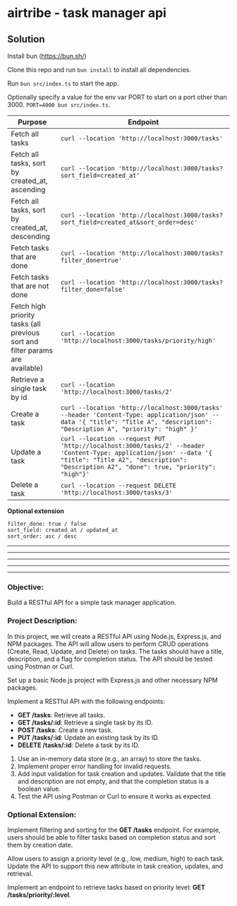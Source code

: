 # airtribe - task manager api

## Solution

Install bun (https://bun.sh/)

Clone this repo and run `bun install` to install all dependencies.

Run `bun src/index.ts` to start the app.

Optionally specify a value for the env var PORT to start on a port other than 3000. `PORT=4000 bun src/index.ts`.

| Purpose                                                                       | Endpoint                                                                                                                                                                                                         |
|-------------------------------------------------------------------------------|------------------------------------------------------------------------------------------------------------------------------------------------------------------------------------------------------------------|
| Fetch all tasks                                                               | ```curl --location 'http://localhost:3000/tasks'```                                                                                                                                                              |
| Fetch all tasks, sort by created_at, ascending                                | ```curl --location 'http://localhost:3000/tasks?sort_field=created_at'```                                                                                                                                        |
| Fetch all tasks, sort by created_at, descending                               | ```curl --location 'http://localhost:3000/tasks?sort_field=created_at&sort_order=desc'```                                                                                                                        |
| Fetch tasks that are done                                                     | ```curl --location 'http://localhost:3000/tasks?filter_done=true'```                                                                                                                                             |
| Fetch tasks that are not done                                                 | ```curl --location 'http://localhost:3000/tasks?filter_done=false'```                                                                                                                                            |
| Fetch high priority tasks (all previous sort and filter params are available) | ```curl --location 'http://localhost:3000/tasks/priority/high'```                                                                                                                                                |
| Retrieve a single task by id                                                  | ```curl --location 'http://localhost:3000/tasks/2'```                                                                                                                                                            |
| Create a task                                                                 | ```curl --location 'http://localhost:3000/tasks' --header 'Content-Type: application/json' --data '{ "title": "Title A", "description": "Description A", "priority": "high" }'```                                |
| Update a task                                                                 | ```curl --location --request PUT 'http://localhost:3000/tasks/2' --header 'Content-Type: application/json' --data '{ "title": "Title A2", "description": "Description A2", "done": true, "priority": "high"}'``` |
| Delete a task                                                                 | ```curl --location --request DELETE 'http://localhost:3000/tasks/3'```                                                                                                                                           |


**Optional extension**

```
filter_done: true / false
sort_field: created_at / updated_at
sort_order: asc / desc
```

------------------------------------------------------------------------------------------
------------------------------------------------------------------------------------------
------------------------------------------------------------------------------------------
------------------------------------------------------------------------------------------
------------------------------------------------------------------------------------------

### Objective:

Build a RESTful API for a simple task manager application.

### Project Description:

In this project, we will create a RESTful API using Node.js, Express.js, and NPM packages. The API will allow users to perform CRUD operations (Create, Read, Update, and Delete) on tasks. The tasks should have a title, description, and a flag for completion status. The API should be tested using Postman or Curl.

Set up a basic Node.js project with Express.js and other necessary NPM packages.

Implement a RESTful API with the following endpoints:

- **GET /tasks**: Retrieve all tasks.
- **GET /tasks/:id**: Retrieve a single task by its ID.
- **POST /tasks**: Create a new task.
- **PUT /tasks/:id**: Update an existing task by its ID.
- **DELETE /tasks/:id**: Delete a task by its ID.

1. Use an in-memory data store (e.g., an array) to store the tasks.
2. Implement proper error handling for invalid requests.
3. Add input validation for task creation and updates. Validate that the title and description are not empty, and that the completion status is a boolean value.
4. Test the API using Postman or Curl to ensure it works as expected.

### Optional Extension:

Implement filtering and sorting for the **GET /tasks** endpoint. For example, users should be able to filter tasks based on completion status and sort them by creation date.

Allow users to assign a priority level (e.g., low, medium, high) to each task. Update the API to support this new attribute in task creation, updates, and retrieval.

Implement an endpoint to retrieve tasks based on priority level: **GET /tasks/priority/:level**.

